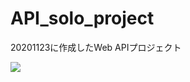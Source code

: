 # API_solo_project
20201123に作成したWeb APIプロジェクト

![](https://i.gyazo.com/d10ebfa101ff10c5abf603ec01959bbc.png)
